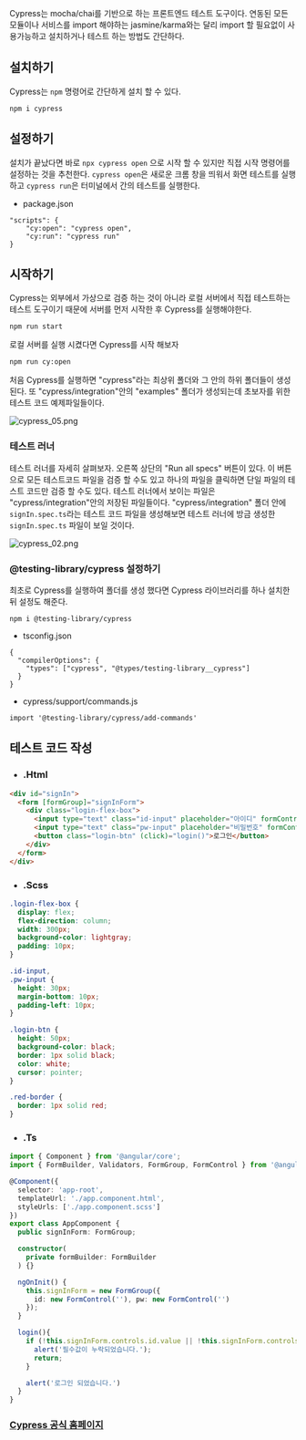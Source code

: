 Cypress는 mocha/chai를 기반으로 하는 프론트엔드 테스트 도구이다.
연동된 모든 모듈이나 서비스를 import 해야하는 jasmine/karma와는 달리 import 할 필요없이 사용가능하고 설치하거나 테스트 하는 방법도 간단하다.

## 설치하기 

Cypress는 `npm` 명령어로 간단하게 설치 할 수 있다.

```
npm i cypress
```

## 설정하기 

설치가 끝났다면 바로 `npx cypress open` 으로 시작 할 수 있지만 직접 시작 명령어를 설정하는 것을 추천한다.
`cypress open`은 새로운 크롬 창을 띄워서 화면 테스트를 실행하고 `cypress run`은 터미널에서 간의  테스트를 실행한다. 

* package.json
```
"scripts": {
    "cy:open": "cypress open",
    "cy:run": "cypress run"
}
```

## 시작하기

Cypress는 외부에서 가상으로 검증 하는 것이 아니라 로컬 서버에서 직접 테스트하는 테스트 도구이기 때문에 서버를 먼저 시작한 후 Cypress를 실행해야한다.

```
npm run start
```
로컬 서버를 실행 시켰다면 Cypress를 시작 해보자
```
npm run cy:open
```

처음 Cypress를 실행하면 "cypress"라는 최상위 폴더와 그 안의 하위 폴더들이 생성된다.
또 "cypress/integration"안의 "examples" 폴더가 생성되는데 초보자를 위한 테스트 코드 예제파일들이다.

![cypress_05.png](/wikis/2525192400002006189/files/2642722493167790492)

### 테스트 러너
테스트 러너를 자세히 살펴보자.
오른쪽 상단의 "Run all specs" 버튼이 있다. 이 버튼으로 모든 테스트코드 파일을 검증 할 수도 있고 하나의 파일을 클릭하면 단일 파일의 테스트 코드만 검증 할 수도 있다. 
테스트 러너에서 보이는 파일은 "cypress/integration"안의 저장된 파일들이다.
"cypress/integration" 폴더 안에 `signIn.spec.ts`라는 테스트 코드 파일을 생성해보면 테스트 러너에 방금 생성한 `signIn.spec.ts` 파일이 보일 것이다.

![cypress_02.png](/wikis/2525192400002006189/files/2636901343420517211)


### @testing-library/cypress 설정하기
최초로 Cypress를 실행하여 폴더를 생성 했다면  Cypress 라이브러리를 하나 설치한 뒤 설정도 해준다. 

```
npm i @testing-library/cypress
```
* tsconfig.json

```
{
  "compilerOptions": {
    "types": ["cypress", "@types/testing-library__cypress"]
  }
}
```

* cypress/support/commands.js
```
import '@testing-library/cypress/add-commands'
```

## 테스트 코드 작성
- ### .Html
``` html
<div id="signIn">
  <form [formGroup]="signInForm">
    <div class="login-flex-box">
      <input type="text" class="id-input" placeholder="아이디" formControlName="id" [ngClass]="{ 'red-border': !signInForm.controls.id.value }">
      <input type="text" class="pw-input" placeholder="비밀번호" formControlName="pw" [ngClass]="{ 'red-border': !signInForm.controls.pw.value }">
      <button class="login-btn" (click)="login()">로그인</button>
    </div>
  </form>
</div>
```

- ### .Scss
``` scss
.login-flex-box {
  display: flex;
  flex-direction: column;
  width: 300px;
  background-color: lightgray;
  padding: 10px;
}

.id-input,
.pw-input {
  height: 30px;
  margin-bottom: 10px;
  padding-left: 10px;
}

.login-btn {
  height: 50px;
  background-color: black;
  border: 1px solid black;
  color: white;
  cursor: pointer;
}

.red-border {
  border: 1px solid red;
}
```
- ### .Ts
``` typescript
import { Component } from '@angular/core';
import { FormBuilder, Validators, FormGroup, FormControl } from '@angular/forms';

@Component({
  selector: 'app-root',
  templateUrl: './app.component.html',
  styleUrls: ['./app.component.scss']
})
export class AppComponent {
  public signInForm: FormGroup;

  constructor(
    private formBuilder: FormBuilder
  ) {}

  ngOnInit() {
    this.signInForm = new FormGroup({
      id: new FormControl(''), pw: new FormControl('')
    });
  }

  login(){
    if (!this.signInForm.controls.id.value || !this.signInForm.controls.pw.value) {
      alert('필수값이 누락되었습니다.');
      return;
    }

    alert('로그인 되었습니다.')
  }
}
```
### [Cypress 공식 홈페이지](https://www.cypress.io/)